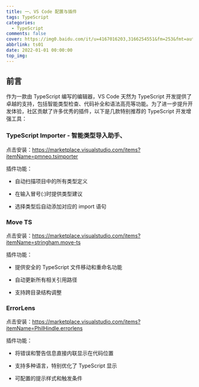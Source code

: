 ```yaml
---
title: 一、VS Code 配置与插件
tags: TypeScript
categories:
  - TypeScript
comments: false
cover: https://img0.baidu.com/it/u=4167016203,3166254551&fm=253&fmt=auto&app=138&f=JPEG?w=499&h=311
abbrlink: ts01
date: 2022-01-01 00:00:00
top_img:
---
```


## 前言

作为一款由 TypeScript 编写的编辑器，VS Code 天然为 TypeScript 开发提供了卓越的支持，包括智能类型检查、代码补全和语法高亮等功能。为了进一步提升开发体验，社区贡献了许多优秀的插件，以下是几款特别推荐的 TypeScript 开发增强工具：

### TypeScript Importer - 智能类型导入助手、

点击安装：https://marketplace.visualstudio.com/items?itemName=pmneo.tsimporter

插件功能：

- 自动扫描项目中的所有类型定义

- 在输入冒号(:)时提供类型建议

- 选择类型后自动添加对应的 import 语句

### Move TS

点击安装：https://marketplace.visualstudio.com/items?itemName=stringham.move-ts

插件功能：

- 提供安全的 TypeScript 文件移动和重命名功能

- 自动更新所有相关引用路径

- 支持跨目录结构调整

### ErrorLens

点击安装：https://marketplace.visualstudio.com/items?itemName=PhilHindle.errorlens

插件功能：

- 将错误和警告信息直接内联显示在代码位置

- 支持多种语言，特别优化了 TypeScript 显示

- 可配置的提示样式和触发条件
